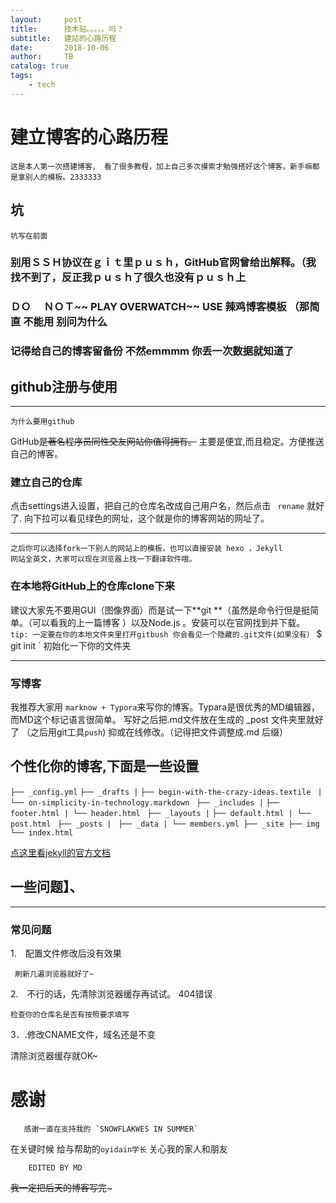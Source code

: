 ```yaml
---
layout:     post
title:      技术贴。。。。。吗？
subtitle:   建站的心路历程
date:       2018-10-06
author:     TB
catalog: true
tags:
    - tech
---
```


# 建立博客的心路历程

    这是本人第一次搭建博客， 看了很多教程，加上自己多次摸索才勉强搭好这个博客。新手嘛都是拿别人的模板。2333333

## 坑
    坑写在前面
### 别用ＳＳＨ协议在ｇｉｔ里ｐｕｓｈ，GitHub官网曾给出解释。（我找不到了，反正我ｐｕｓｈ了很久也没有ｐｕｓｈ上　
### ＤＯ 　ＮＯＴ~~ PLAY   OVERWATCH~~ USE  辣鸡博客模板 （那简直 不能用 别问为什么
### 记得给自己的博客留备份 不然emmmm 你丢一次数据就知道了


##  github注册与使用
[](https://www.matrixkook.github.io/master/imgimg/2018-10-0501.png)


-----
    为什么要用github

GitHub~~是著名程序员同性交友网站你值得拥有。~~ 主要是便宜,而且稳定。方便推送自己的博客。

### 建立自己的仓库
点击settings进入设置，把自己的仓库名改成自己用户名，然后点击 ` rename` 就好了. 向下拉可以看见绿色的网址，这个就是你的博客网站的网址了。

-------

    之后你可以选择fork一下别人的网站上的模板，也可以直接安装 hexo ，Jekyll 
    网站全英文，大家可以现在浏览器上找一下翻译软件哦。
###  在本地将GitHub上的仓库clone下来
[](https://www.matrixkook.github.io/master/imgimg/2018-10-0502.png)
建议大家先不要用GUI（图像界面）而是试一下**git **（虽然是命令行但是挺简单。（可以看我的上一篇博客 ）以及Node.js 。安装可以在官网找到并下载。
` tip: 一定要在你的本地文件夹里打开gitbush
你会看见一个隐藏的.git文件(如果没有）` $ git init ` 初始化一下你的文件夹 

------

### 写博客
我推荐大家用 `marknow + Typora`来写你的博客。Typara是很优秀的MD编辑器，而MD这个标记语言很简单。
写好之后把.md文件放在生成的 _post 文件夹里就好了 （之后用git工具` push `)
抑或在线修改。（记得把文件调整成.md 后缀）

##  个性化你的博客,下面是一些设置

`├── _config.yml`
`├── _drafts |`
`├── begin-with-the-crazy-ideas.textile `
`|└── on-simplicity-in-technology.markdown `
`├── _includes |` 
`├── footer.html | └── header.html `
`├── _layouts |`
`├── default.html | └── post.html `
`├── _posts | `
`├── _data | └── members.yml ├── _site ├── img └── index.html`
  
  
[点这里看jekyll的官方文档](https://www.jekyll.com.cn/docs/structure/)


## 一些问题】、

--------

### 常见问题

1.　配置文件修改后没有效果

     刷新几遍浏览器就好了~

2.　不行的话，先清除浏览器缓存再试试。
404错误

    检查你的仓库名是否有按照要求填写

3．.修改CNAME文件，域名还是不变

清除浏览器缓存就OK~


# 感谢 
       感谢一直在支持我的 `SNOWFLAKWES IN SUMMER`
在关键时候 给与帮助的`oyidain学长`
关心我的家人和朋友

        EDITED BY MD
  ~~我一定把后天的博客写完~~~
  








